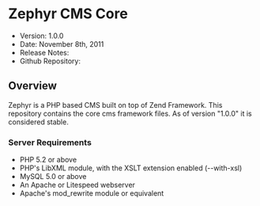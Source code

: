 # Zephyr CMS Core #

- Version: 1.0.0
- Date: November 8th, 2011
- Release Notes: 
- Github Repository: 

## Overview

Zephyr is a PHP based CMS built on top of Zend Framework.
This repository contains the core cms framework files. 
As of version "1.0.0" it is considered stable.

### Server Requirements

- PHP 5.2 or above
- PHP's LibXML module, with the XSLT extension enabled (--with-xsl)
- MySQL 5.0 or above
- An Apache or Litespeed webserver
- Apache's mod_rewrite module or equivalent
